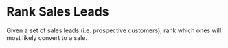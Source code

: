 # Rank Sales Leads

Given a set of sales leads (i.e. prospective customers), rank which ones will most likely convert to a sale.
